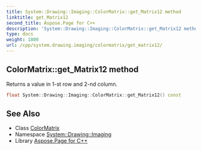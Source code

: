 ```yaml
---
title: System::Drawing::Imaging::ColorMatrix::get_Matrix12 method
linktitle: get_Matrix12
second_title: Aspose.Page for C++
description: 'System::Drawing::Imaging::ColorMatrix::get_Matrix12 method. Returns a value in 1-st row and 2-nd column in C++.'
type: docs
weight: 1800
url: /cpp/system.drawing.imaging/colormatrix/get_matrix12/
---
```

## ColorMatrix::get_Matrix12 method


Returns a value in 1-st row and 2-nd column.

```cpp
float System::Drawing::Imaging::ColorMatrix::get_Matrix12() const
```

## See Also

* Class [ColorMatrix](../)
* Namespace [System::Drawing::Imaging](../../)
* Library [Aspose.Page for C++](../../../)
